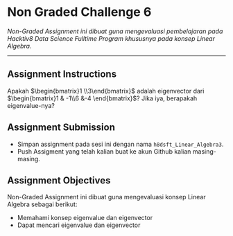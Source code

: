 # Non Graded Challenge 6

_Non-Graded Assignment ini dibuat guna mengevaluasi pembelajaran pada Hacktiv8 Data Science Fulltime Program khususnya pada konsep Linear Algebra._

---

## Assignment Instructions

Apakah $\begin{bmatrix}1 \\3\end{bmatrix}$ adalah eigenvector dari $\begin{bmatrix}1 & -1\\6 &-4 \end{bmatrix}$? Jika iya, berapakah eigenvalue-nya?

## Assignment Submission

- Simpan assignment pada sesi ini dengan nama `h8dsft_Linear_Algebra3`.
- Push Assigment yang telah kalian buat ke akun Github kalian masing-masing.

## Assignment Objectives

Non-Graded Assignment ini dibuat guna mengevaluasi konsep Linear Algebra sebagai berikut:

- Memahami konsep eigenvalue dan eigenvector
- Dapat mencari eigenvalue dan eigenvector
